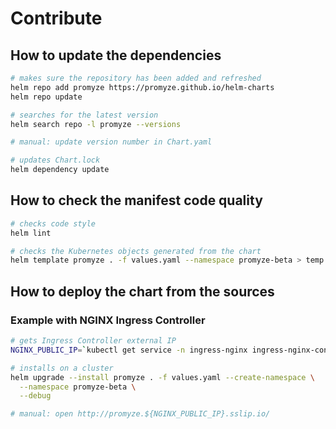# Contribute

## How to update the dependencies

```bash
# makes sure the repository has been added and refreshed
helm repo add promyze https://promyze.github.io/helm-charts
helm repo update

# searches for the latest version
helm search repo -l promyze --versions

# manual: update version number in Chart.yaml

# updates Chart.lock
helm dependency update
```

## How to check the manifest code quality

```bash
# checks code style
helm lint

# checks the Kubernetes objects generated from the chart
helm template promyze . -f values.yaml --namespace promyze-beta > temp.yaml
```

## How to deploy the chart from the sources

### Example with NGINX Ingress Controller

```bash
# gets Ingress Controller external IP
NGINX_PUBLIC_IP=`kubectl get service -n ingress-nginx ingress-nginx-controller --output jsonpath='{.status.loadBalancer.ingress[0].ip}'`

# installs on a cluster
helm upgrade --install promyze . -f values.yaml --create-namespace \
  --namespace promyze-beta \
  --debug

# manual: open http://promyze.${NGINX_PUBLIC_IP}.sslip.io/
```
